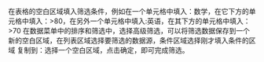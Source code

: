 在表格的空白区域填入筛选条件，例如在一个单元格中填入：数学，在它下方的单元格中填入：>80，在另外一个单元格中填入:英语，在其下方的单元格中填入：>70
在数据菜单中的排序和筛选中，选择高级筛选，可以将筛选数据保存到一个新的空白区域，在列表区域选择要筛选的数据源，条件区域选择刚才填入条件的区域
复制到：选择一个空白区域，点击确定，即可完成筛选。
